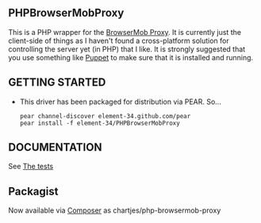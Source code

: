 ## PHPBrowserMobProxy

This is a PHP wrapper for the [BrowserMob Proxy](https://github.com/lightbody/browsermob-proxy). It is currently just the client-side of things as I haven't found a cross-platform solution for controlling the server yet (in PHP) that I like. It is strongly suggested that you use something like [Puppet](http://puppetlabs.com/) to make sure that it is installed and running.

##  GETTING STARTED

*   This driver has been packaged for distribution via PEAR. So...

        pear channel-discover element-34.github.com/pear
        pear install -f element-34/PHPBrowserMobProxy

##  DOCUMENTATION

See [The tests](https://github.com/Element-34/PHPBrowserMobProxy/blob/master/Tests/ClientTest.php)

## Packagist

Now available via [Composer](https://getcomposer.org) as chartjes/php-browsermob-proxy

